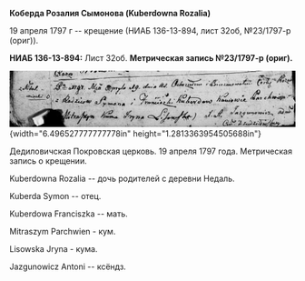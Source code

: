**Коберда Розалия Сымонова (Kuberdowna Rozalia)**

19 апреля 1797 г -- крещение (НИАБ 136-13-894, лист 32об, №23/1797-р
(ориг)).

**НИАБ 136-13-894:** Лист 32об. **Метрическая запись №23/1797-р
(ориг).**

![](./media/29c599fd6b752ac8d0dd8f3de8b9b840412f6b4d.png){width="6.496527777777778in"
height="1.2813363954505688in"}

Дедиловичская Покровская церковь. 19 апреля 1797 года. Метрическая
запись о крещении.

Kuberdowna Rozalia -- дочь родителей с деревни Недаль.

Kuberda Symon -- отец.

Kuberdowa Franciszka -- мать.

Mitraszym Parchwien - кум.

Lisowska Jryna - кума.

Jazgunowicz Antoni -- ксёндз.
